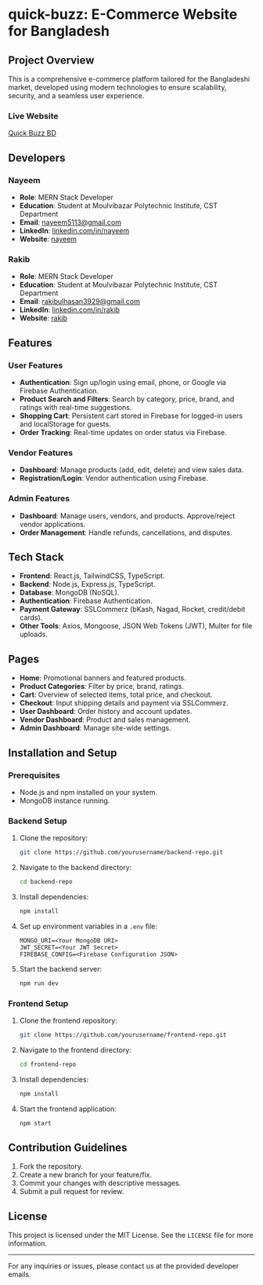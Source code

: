 # quick-buzz: E-Commerce Website for Bangladesh

## Project Overview
This is a comprehensive e-commerce platform tailored for the Bangladeshi market, developed using modern technologies to ensure scalability, security, and a seamless user experience.

### Live Website
[Quick Buzz BD](https://quick-bus-bd.web.app/)

## Developers

### Nayeem
- **Role**: MERN Stack Developer  
- **Education**: Student at Moulvibazar Polytechnic Institute, CST Department  
- **Email**: nayeem5113@gmail.com  
- **LinkedIn**: [linkedin.com/in/nayeem](https://www.linkedin.com/in/md-nayeem-miah-734719307/)  
- **Website**: [nayeem](https://nayeemportfolio-70.web.app/)

### Rakib
- **Role**: MERN Stack Developer  
- **Education**: Student at Moulvibazar Polytechnic Institute, CST Department  
- **Email**: rakibulhasan3929@gmail.com  
- **LinkedIn**: [linkedin.com/in/rakib](https://www.linkedin.com/in/rakibul-hasan-b94123271/)  
- **Website**: [rakib](https://rakibportfolio.com/)

## Features
### User Features
- **Authentication**: Sign up/login using email, phone, or Google via Firebase Authentication.
- **Product Search and Filters**: Search by category, price, brand, and ratings with real-time suggestions.
- **Shopping Cart**: Persistent cart stored in Firebase for logged-in users and localStorage for guests.
- **Order Tracking**: Real-time updates on order status via Firebase.

### Vendor Features
- **Dashboard**: Manage products (add, edit, delete) and view sales data.
- **Registration/Login**: Vendor authentication using Firebase.

### Admin Features
- **Dashboard**: Manage users, vendors, and products. Approve/reject vendor applications.
- **Order Management**: Handle refunds, cancellations, and disputes.

## Tech Stack
- **Frontend**: React.js, TailwindCSS, TypeScript.
- **Backend**: Node.js, Express.js, TypeScript.
- **Database**: MongoDB (NoSQL).
- **Authentication**: Firebase Authentication.
- **Payment Gateway**: SSLCommerz (bKash, Nagad, Rocket, credit/debit cards).
- **Other Tools**: Axios, Mongoose, JSON Web Tokens (JWT), Multer for file uploads.

## Pages
- **Home**: Promotional banners and featured products.
- **Product Categories**: Filter by price, brand, ratings.
- **Cart**: Overview of selected items, total price, and checkout.
- **Checkout**: Input shipping details and payment via SSLCommerz.
- **User Dashboard**: Order history and account updates.
- **Vendor Dashboard**: Product and sales management.
- **Admin Dashboard**: Manage site-wide settings.

## Installation and Setup

### Prerequisites
- Node.js and npm installed on your system.
- MongoDB instance running.

### Backend Setup
1. Clone the repository:
   ```bash
   git clone https://github.com/yourusername/backend-repo.git
   ```
2. Navigate to the backend directory:
   ```bash
   cd backend-repo
   ```
3. Install dependencies:
   ```bash
   npm install
   ```
4. Set up environment variables in a `.env` file:
   ```
   MONGO_URI=<Your MongoDB URI>
   JWT_SECRET=<Your JWT Secret>
   FIREBASE_CONFIG=<Firebase Configuration JSON>
   ```
5. Start the backend server:
   ```bash
   npm run dev
   ```

### Frontend Setup
1. Clone the frontend repository:
   ```bash
   git clone https://github.com/yourusername/frontend-repo.git
   ```
2. Navigate to the frontend directory:
   ```bash
   cd frontend-repo
   ```
3. Install dependencies:
   ```bash
   npm install
   ```
4. Start the frontend application:
   ```bash
   npm start
   ```

## Contribution Guidelines
1. Fork the repository.
2. Create a new branch for your feature/fix.
3. Commit your changes with descriptive messages.
4. Submit a pull request for review.

## License
This project is licensed under the MIT License. See the `LICENSE` file for more information.

---
For any inquiries or issues, please contact us at the provided developer emails.
